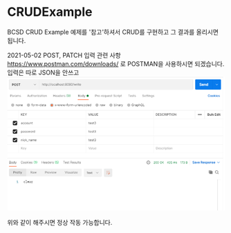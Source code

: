 # CRUDExample
BCSD CRUD Example
예제를 '참고'하셔서 CRUD를 구현하고 그 결과를 올리시면 됩니다.

2021-05-02 POST, PATCH 입력 관련 사항  
https://www.postman.com/downloads/ 로 POSTMAN을 사용하시면 되겠습니다.  
입력은 따로 JSON을 안쓰고
![postman](./postmanInsert.PNG)

위와 같이 해주시면 정상 작동 가능합니다.
